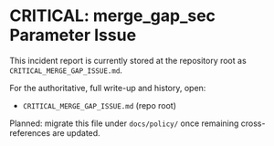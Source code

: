 # CRITICAL: merge_gap_sec Parameter Issue

This incident report is currently stored at the repository root as `CRITICAL_MERGE_GAP_ISSUE.md`.

For the authoritative, full write-up and history, open:

- `CRITICAL_MERGE_GAP_ISSUE.md` (repo root)

Planned: migrate this file under `docs/policy/` once remaining cross-references are updated.

